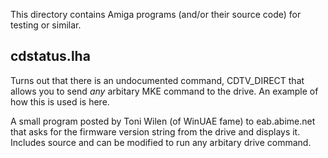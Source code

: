 This directory contains Amiga programs (and/or their source code) for testing or similar. 




## cdstatus.lha

Turns out that there is an undocumented command, CDTV_DIRECT that allows you to send _any_ arbitary MKE command to the drive. An example of how this is used is here. 

A small program posted by Toni Wilen (of WinUAE fame) to eab.abime.net that asks for the firmware version string from the drive and displays it. Includes source and can be modified to run any arbitary drive command. 
